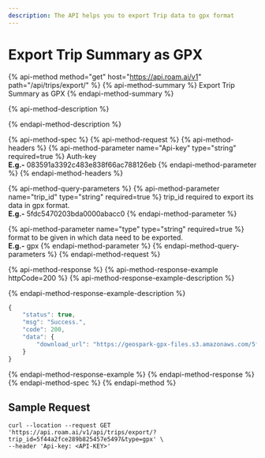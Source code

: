 ```yaml
---
description: The API helps you to export Trip data to gpx format
---
```


# Export Trip Summary as GPX

{% api-method method="get" host="https://api.roam.ai/v1" path="/api/trips/export/" %}
{% api-method-summary %}
Export Trip Summary as GPX
{% endapi-method-summary %}

{% api-method-description %}

{% endapi-method-description %}

{% api-method-spec %}
{% api-method-request %}
{% api-method-headers %}
{% api-method-parameter name="Api-key" type="string" required=true %}
Auth-key  
**E.g.-** 083591a3392c483e838f66ac788126eb
{% endapi-method-parameter %}
{% endapi-method-headers %}

{% api-method-query-parameters %}
{% api-method-parameter name="trip\_id" type="string" required=true %}
trip\_id required to export its data in gpx format.  
**E.g.-** 5fdc5470203bda0000abacc0
{% endapi-method-parameter %}

{% api-method-parameter name="type" type="string" required=true %}
format to be given in which data need to be exported.  
**E.g.-** gpx
{% endapi-method-parameter %}
{% endapi-method-query-parameters %}
{% endapi-method-request %}

{% api-method-response %}
{% api-method-response-example httpCode=200 %}
{% api-method-response-example-description %}

{% endapi-method-response-example-description %}

```javascript
{
    "status": true,
    "msg": "Success.",
    "code": 200,
    "data": {
        "download_url": "https://geospark-gpx-files.s3.amazonaws.com/5fdc5470203bda0000abacc0.gpx"
    }
}
```
{% endapi-method-response-example %}
{% endapi-method-response %}
{% endapi-method-spec %}
{% endapi-method %}

## Sample Request <a id="Sample-Request"></a>

```text
curl --location --request GET 'https://api.roam.ai/v1/api/trips/export/?trip_id=5f44a2fce289b825457e5497&type=gpx' \
--header 'Api-key: <API-KEY>'
```

